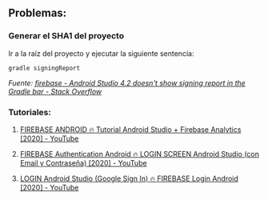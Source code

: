 ## Problemas:

### Generar el SHA1 del proyecto

Ir a la raíz del proyecto y ejecutar la siguiente sentencia:

```shell
gradle signingReport
```

*Fuente: [firebase - Android Studio 4.2 doesn&#39;t show signing report in the Gradle bar - Stack Overflow](https://stackoverflow.com/questions/67490537/android-studio-4-2-doesnt-show-signing-report-in-the-gradle-bar)*   

### Tutoriales:

1. [FIREBASE ANDROID 🔥 Tutorial Android Studio + Firebase Analytics [2020] - YouTube](https://www.youtube.com/watch?v=IiuKAmgRYeM&list=PLNdFk2_brsRcaGhfeeiVkW72qTYcn_nfQ&index=1)

2. [FIREBASE Authentication Android 🔥 LOGIN SCREEN Android Studio (con Email y Contraseña) [2020] - YouTube](https://www.youtube.com/watch?v=dpURgJ4HkMk&list=PLNdFk2_brsRcaGhfeeiVkW72qTYcn_nfQ&index=2)

3. [LOGIN Android Studio (Google Sign In) 🔥 FIREBASE Login Android [2020] - YouTube](https://www.youtube.com/watch?v=xjsgRe7FTCU&list=PLNdFk2_brsRcaGhfeeiVkW72qTYcn_nfQ&index=3)


